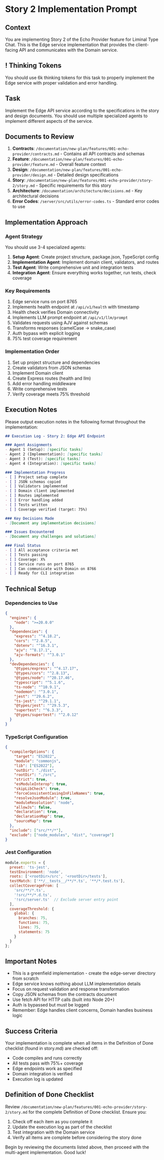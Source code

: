 # Story 2 Implementation Prompt

## Context
You are implementing Story 2 of the Echo Provider feature for Liminal Type Chat. This is the Edge service implementation that provides the client-facing API and communicates with the Domain service.

## ! Thinking Tokens
You should use 6k thinking tokens for this task to properly implement the Edge service with proper validation and error handling.

## Task
Implement the Edge API service according to the specifications in the story and design documents. You should use multiple specialized agents to implement different aspects of the service.

## Documents to Review
1. **Contracts**: `/documentation/new-plan/features/001-echo-provider/contracts.md` - Contains all API contracts and schemas
2. **Feature**: `/documentation/new-plan/features/001-echo-provider/feature.md` - Overall feature context
3. **Design**: `/documentation/new-plan/features/001-echo-provider/design.md` - Detailed design specifications
4. **Story**: `/documentation/new-plan/features/001-echo-provider/story-2/story.md` - Specific requirements for this story
5. **Architecture**: `/documentation/architecture/decisions.md` - Key architectural decisions
6. **Error Codes**: `/server/src/utils/error-codes.ts` - Standard error codes to use

## Implementation Approach

### Agent Strategy
You should use 3-4 specialized agents:
1. **Setup Agent**: Create project structure, package.json, TypeScript config
2. **Implementation Agent**: Implement domain client, validators, and routes
3. **Test Agent**: Write comprehensive unit and integration tests
4. **Integration Agent**: Ensure everything works together, run tests, check coverage

### Key Requirements
1. Edge service runs on port 8765
2. Implements health endpoint at `/api/v1/health` with timestamp
3. Health check verifies Domain connectivity
4. Implements LLM prompt endpoint at `/api/v1/llm/prompt`
5. Validates requests using AJV against schemas
6. Transforms responses (camelCase → snake_case)
7. Auth bypass with explicit logging
8. 75% test coverage requirement

### Implementation Order
1. Set up project structure and dependencies
2. Create validators from JSON schemas
3. Implement Domain client
4. Create Express routes (health and llm)
5. Add error handling middleware
6. Write comprehensive tests
7. Verify coverage meets 75% threshold

## Execution Notes

Please output execution notes in the following format throughout the implementation:

```markdown
## Execution Log - Story 2: Edge API Endpoint

### Agent Assignments
- Agent 1 (Setup): [specific tasks]
- Agent 2 (Implementation): [specific tasks]
- Agent 3 (Test): [specific tasks]
- Agent 4 (Integration): [specific tasks]

### Implementation Progress
- [ ] Project setup complete
- [ ] JSON schemas copied
- [ ] Validators implemented
- [ ] Domain client implemented
- [ ] Routes implemented
- [ ] Error handling added
- [ ] Tests written
- [ ] Coverage verified (target: 75%)

### Key Decisions Made
- [Document any implementation decisions]

### Issues Encountered
- [Document any challenges and solutions]

### Final Status
- [ ] All acceptance criteria met
- [ ] Tests passing
- [ ] Coverage: X%
- [ ] Service runs on port 8765
- [ ] Can communicate with Domain on 8766
- [ ] Ready for CLI integration
```

## Technical Setup

### Dependencies to Use
```json
{
  "engines": {
    "node": ">=20.0.0"
  },
  "dependencies": {
    "express": "^4.18.2",
    "cors": "^2.8.5",
    "dotenv": "^16.3.1",
    "ajv": "^8.17.1",
    "ajv-formats": "^3.0.1"
  },
  "devDependencies": {
    "@types/express": "^4.17.17",
    "@types/cors": "^2.8.13",
    "@types/node": "^20.17.46",
    "typescript": "^5.1.6",
    "ts-node": "^10.9.1",
    "nodemon": "^3.0.1",
    "jest": "^29.6.2",
    "ts-jest": "^29.1.1",
    "@types/jest": "^29.5.3",
    "supertest": "^6.3.3",
    "@types/supertest": "^2.0.12"
  }
}
```

### TypeScript Configuration
```json
{
  "compilerOptions": {
    "target": "ES2022",
    "module": "commonjs",
    "lib": ["ES2022"],
    "outDir": "./dist",
    "rootDir": "./src",
    "strict": true,
    "esModuleInterop": true,
    "skipLibCheck": true,
    "forceConsistentCasingInFileNames": true,
    "resolveJsonModule": true,
    "moduleResolution": "node",
    "allowJs": false,
    "declaration": true,
    "declarationMap": true,
    "sourceMap": true
  },
  "include": ["src/**/*"],
  "exclude": ["node_modules", "dist", "coverage"]
}
```

### Jest Configuration
```javascript
module.exports = {
  preset: 'ts-jest',
  testEnvironment: 'node',
  roots: ['<rootDir>/src', '<rootDir>/tests'],
  testMatch: ['**/__tests__/**/*.ts', '**/*.test.ts'],
  collectCoverageFrom: [
    'src/**/*.ts',
    '!src/**/*.d.ts',
    '!src/server.ts'  // Exclude server entry point
  ],
  coverageThreshold: {
    global: {
      branches: 75,
      functions: 75,
      lines: 75,
      statements: 75
    }
  }
};
```

## Important Notes
- This is a greenfield implementation - create the edge-server directory from scratch
- Edge service knows nothing about LLM implementation details
- Focus on request validation and response transformation
- Copy JSON schemas from the contracts document
- Use fetch API for HTTP calls (built into Node 20+)
- Auth is bypassed but must be logged
- Remember: Edge handles client concerns, Domain handles business logic

## Success Criteria
Your implementation is complete when all items in the Definition of Done checklist (found in story.md) are checked off:
- Code compiles and runs correctly
- All tests pass with 75%+ coverage
- Edge endpoints work as specified
- Domain integration is verified
- Execution log is updated

## Definition of Done Checklist
Review `/documentation/new-plan/features/001-echo-provider/story-2/story.md` for the complete Definition of Done checklist. Ensure you:
1. Check off each item as you complete it
2. Update the execution log as part of the checklist
3. Test integration with the Domain service
4. Verify all items are complete before considering the story done

Begin by reviewing the documents listed above, then proceed with the multi-agent implementation. Good luck!